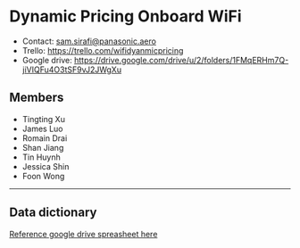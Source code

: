 # Dynamic Pricing Onboard WiFi

* Contact: sam.sirafi@panasonic.aero
* Trello: https://trello.com/wifidyanmicpricing
* Google drive: https://drive.google.com/drive/u/2/folders/1FMqERHm7Q-jiVIQFu4O3tSF9vJ2JWgXu

## Members
* Tingting Xu
* James Luo
* Romain Drai
* Shan Jiang
* Tin Huynh
* Jessica Shin
* Foon Wong

---

## Data dictionary
[Reference google drive spreasheet
here](https://drive.google.com/drive/u/2/folders/1-yIbVdO2g57HXdkSRcNJ8lG53A3uVP8J)
